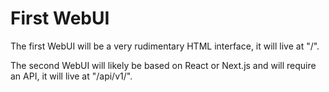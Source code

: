 # First WebUI

The first WebUI will be a very rudimentary HTML interface, it will live at "/".

The second WebUI will likely be based on React or Next.js and will require an
API, it will live at "/api/v1/".


